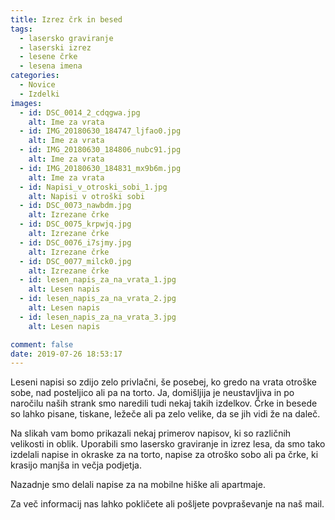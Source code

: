 ```yaml
---
title: Izrez črk in besed
tags:
  - lasersko graviranje
  - laserski izrez
  - lesene črke
  - lesena imena
categories:
  - Novice
  - Izdelki
images:
  - id: DSC_0014_2_cdqgwa.jpg
    alt: Ime za vrata
  - id: IMG_20180630_184747_ljfao0.jpg
    alt: Ime za vrata
  - id: IMG_20180630_184806_nubc91.jpg
    alt: Ime za vrata
  - id: IMG_20180630_184831_mx9b6m.jpg
    alt: Ime za vrata
  - id: Napisi_v_otroski_sobi_1.jpg
    alt: Napisi v otroški sobi
  - id: DSC_0073_nawbdm.jpg
    alt: Izrezane črke
  - id: DSC_0075_krpwjq.jpg
    alt: Izrezane črke 
  - id: DSC_0076_i7sjmy.jpg
    alt: Izrezane črke
  - id: DSC_0077_milck0.jpg
    alt: Izrezane črke
  - id: lesen_napis_za_na_vrata_1.jpg
    alt: Lesen napis
  - id: lesen_napis_za_na_vrata_2.jpg
    alt: Lesen napis
  - id: lesen_napis_za_na_vrata_3.jpg
    alt: Lesen napis

comment: false
date: 2019-07-26 18:53:17
---
```

Leseni napisi so zdijo zelo privlačni, še posebej, ko gredo na vrata otroške sobe, nad posteljico ali pa na torto. Ja, domišljija je neustavljiva in po naročilu naših strank smo naredili tudi nekaj takih izdelkov. Črke in besede so lahko pisane, tiskane, ležeče ali pa zelo velike, da se jih vidi že na daleč. 

Na slikah vam bomo prikazali nekaj primerov napisov, ki so različnih velikosti in oblik. Uporabili smo lasersko graviranje in izrez lesa, da smo tako izdelali napise in okraske za na torto, napise za otroško sobo ali pa črke, ki krasijo manjša in večja podjetja. 

Nazadnje smo delali napise za na mobilne hiške ali apartmaje. 

Za več informacij nas lahko pokličete ali pošljete povpraševanje na naš mail.
